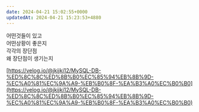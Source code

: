 ```yaml
---
date: 2024-04-21 15:02:55+0000
updatedAt: 2024-04-21 15:23:53+4880
---
```

어떤것들이 있고  
어떤상황이 좋은지  
각각의 장단점  
왜 장단점이 생기는지

[https://velog.io/@jkijki12/MySQL-DB-%ED%8C%8C%ED%8B%B0%EC%85%94%EB%8B%9D-%EC%A0%81%EC%9A%A9-%EB%B0%8F-%EA%B3%A0%EC%B0%B0](https://velog.io/@jkijki12/MySQL-DB-%ED%8C%8C%ED%8B%B0%EC%85%94%EB%8B%9D-%EC%A0%81%EC%9A%A9-%EB%B0%8F-%EA%B3%A0%EC%B0%B0)